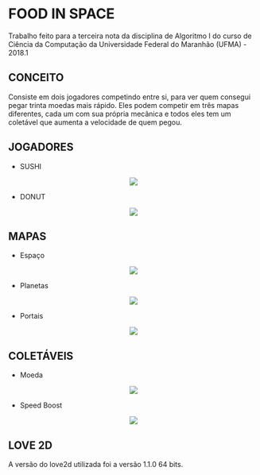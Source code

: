 # FOOD IN SPACE

  Trabalho feito para a terceira nota da disciplina de Algoritmo I do curso de Ciência da Computação da Universidade Federal do Maranhão (UFMA) - 2018.1

## CONCEITO

  Consiste em dois jogadores competindo entre si, para ver quem consegui pegar trinta moedas mais rápido. Eles podem competir em três mapas diferentes, cada um com sua própria mecânica e todos eles tem um coletável que aumenta a velocidade de quem pegou.

## JOGADORES 

- SUSHI
<p align="center"><img src="https://github.com/gabrielrhcp/Food-In-Space-LOVE2D/blob/master/19-%20FOOD_IN_SPACE_1.5/image/sushi.png"/>

- DONUT
<p align="center"><img src="https://github.com/gabrielrhcp/Food-In-Space-LOVE2D/blob/master/19-%20FOOD_IN_SPACE_1.5/image/donut.png"/>

## MAPAS

- Espaço

<p align="center"><img src="https://github.com/gabrielrhcp/Food-In-Space-LOVE2D/blob/master/19-%20FOOD_IN_SPACE_1.5/image/space.png"/></p>

- Planetas

<p align="center"><img src="https://github.com/gabrielrhcp/Food-In-Space-LOVE2D/blob/master/19-%20FOOD_IN_SPACE_1.5/image/planets.png"/></p>

- Portais

<p align="center"><img src="https://github.com/gabrielrhcp/Food-In-Space-LOVE2D/blob/master/19-%20FOOD_IN_SPACE_1.5/image/galaxy.png"/></p>

## COLETÁVEIS

- Moeda

<p align="center"><img src="https://github.com/gabrielrhcp/Food-In-Space-LOVE2D/blob/master/19-%20FOOD_IN_SPACE_1.5/image/point.png"/></p>

- Speed Boost

<p align="center"><img src="https://github.com/gabrielrhcp/Food-In-Space-LOVE2D/blob/master/19-%20FOOD_IN_SPACE_1.5/image/thunder.png"/></p>

## LOVE 2D 

A versão do love2d utilizada foi a versão 1.1.0 64 bits.
